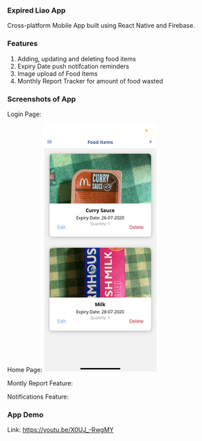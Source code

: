 ### Expired Liao App
Cross-platform Mobile App built using React Native and Firebase.

### Features
1. Adding, updating and deleting food items
2. Expiry Date push notifcation reminders
3. Image upload of Food Items
4. Monthly Report Tracker for amount of food wasted

### Screenshots of App
Login Page:

Home Page:
![alt text](https://github.com/zatkiller/Expired-Liao/blob/master/assets/images/Homepage.png?raw=true)

Montly Report Feature:

Notifications Feature:

### App Demo
Link: https://youtu.be/X0UJ_-RwgMY
